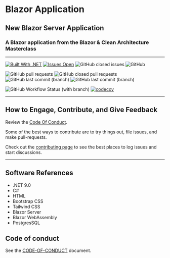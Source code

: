 # Blazor Application

## New Blazor Server Application

### A Blazor application from the Blazor & Clean Architecture Masterclass

****

[![Built With .NET](https://img.shields.io/badge/Built_With_.NET-512BD4?style=plastic&logo=DotNet&logoColor=white)](https://dot.net)
[![Issues Open](https://img.shields.io/github/issues/mpaulosky/BlazingBlog.svg?style=flatsquare&logo=github&label=Open%20Issues)](https://github.com/mpaulosky/BlazingBlog/issues)
![GitHub closed issues](https://img.shields.io/github/issues-closed/mpaulosky/BlazingBlog?logo=github)
![GitHub](https://img.shields.io/github/license/mpaulosky/BlazingBlog?logo=github)

![GitHub pull requests](https://img.shields.io/github/issues-pr/mpaulosky/BlazingBlog?label=pull%20requests%20main&logo=github)
![GitHub closed pull requests](https://img.shields.io/github/issues-pr-closed/mpaulosky/BlazingBlog?logo=github)
![GitHub last commit (branch)](https://img.shields.io/github/last-commit/mpaulosky/BlazingBlog/main?label=last%20commit%20main&logo=github)
![GitHub last commit (branch)](https://img.shields.io/github/last-commit/mpaulosky/BlazingBlog/dev?label=last%20commit%20dev&logo=github)

![GitHub Workflow Status (with branch)](https://img.shields.io/github/actions/workflow/status/mpaulosky/BlazingBlog/dotnet.yml?branch=main&label=Build%20%26%20Test%20main&logo=github)
[![codecov](https://codecov.io/gh/mpaulosky/BlazingBlog/branch/main/graph/badge.svg)](https://codecov.io/gh/mpaulosky/BlazingBlog)

****

## How to Engage, Contribute, and Give Feedback

Review the [Code Of Conduct](docs/CODE_OF_CONDUCT.md).

Some of the best ways to contribute are to try things out, file issues, and make pull-requests.

Check out the [contributing page](docs/CONTRIBUTING.md) to see the best places to log issues and start discussions.

****

## Software References

* .NET 9.0
* C#
* HTML
* Bootstrap CSS
* Tailwind CSS
* Blazor Server
* Blazor WebAssembly
* PostgresSQL

## Code of conduct

See the [CODE-OF-CONDUCT](docs/CODE_OF_CONDUCT.md) document.